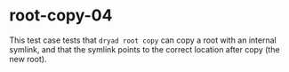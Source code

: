 
# root-copy-04

This test case tests that `dryad root copy` can copy a root with an internal symlink,
and that the symlink points to the correct location after copy (the new root).